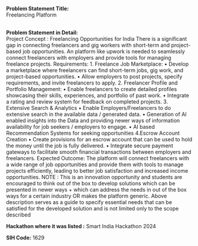 **Problem Statement Title:**<br>
Freelancing Platform
<br><br>

**Problem Statement in Detail:**<br>
Project Concept : Freelancing Opportunities for India There is a significant gap in connecting freelancers and gig workers with short-term and project-based job opportunities. An platform like upwork is needed to seamlessly connect freelancers with employers and provide tools for managing freelance projects. Requirements: 1. Freelance Job Marketplace: • Develop a marketplace where freelancers can find short-term jobs, gig work, and project-based opportunities. • Allow employers to post projects, specify requirements, and invite freelancers to apply. 2. Freelancer Profile and Portfolio Management: • Enable freelancers to create detailed profiles showcasing their skills, experiences, and portfolio of past work. • Integrate a rating and review system for feedback on completed projects. 3. Extensive Search & Analytics • Enable Employers/Freelancers to do extensive search in the available data / generated data. • Generation of AI enabled insights into the Data and providing newer ways of information availability for job seekers / employers to engage. • AI based Recommendation Systems for seeking opportunities 4.Escrow Account Creation • Create provisions for an escrow account that can be used to hold the money until the job is fully delivered. • Integrate secure payment gateways to facilitate smooth financial transactions between employers and freelancers. Expected Outcome: The platform will connect freelancers with a wide range of job opportunities and provide them with tools to manage projects efficiently, leading to better job satisfaction and increased income opportunities. NOTE : This is an innovation opportunity and students are encouraged to think out of the box to develop solutions which can be presented in newer ways + which can address the needs in out of the box ways for a certain industry OR makes the platform generic. Above description serves as a guide to specify essential needs that can be satisfied for the developed solution and is not limited only to the scope described

**Hackathon where it was listed :** Smart India Hackathon 2024 <br>

**SIH Code:** 1629